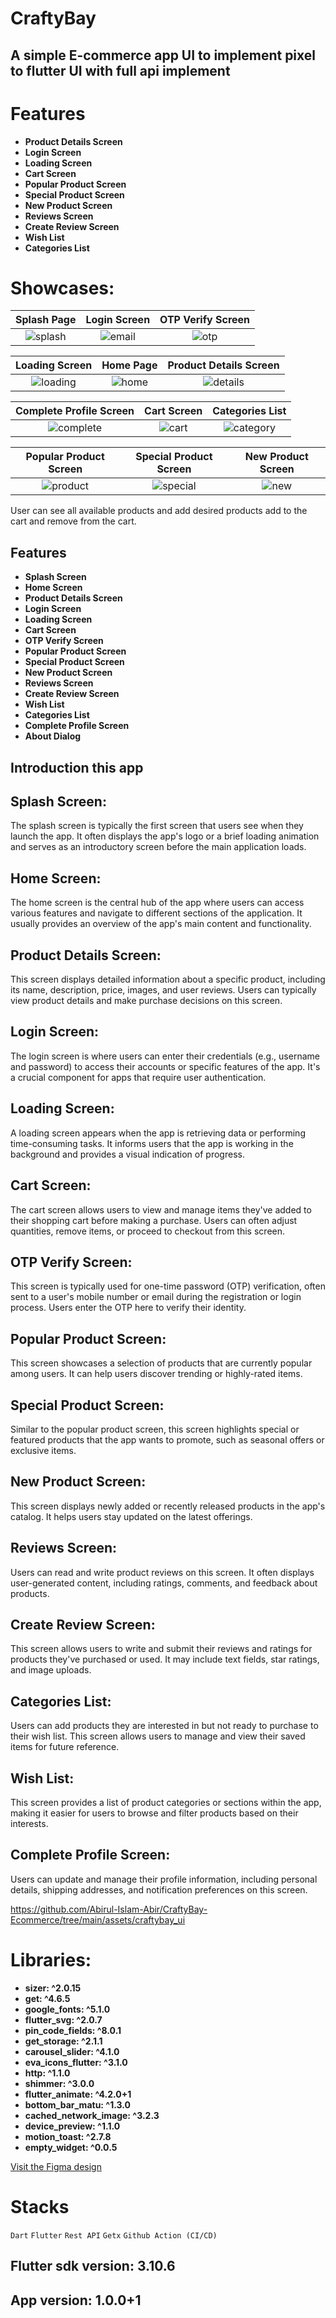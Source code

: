 # CraftyBay

## A simple E-commerce app  UI  to implement pixel to flutter UI with full api implement

# Features
 
- **Product Details Screen**
- **Login Screen**
- **Loading Screen**
- **Cart Screen** 
- **Popular Product Screen**
- **Special Product Screen**
- **New Product Screen**
- **Reviews Screen**
- **Create Review Screen**
- **Wish List**
- **Categories List** 

# Showcases:

|                                                            Splash Page                                                             |                                                           Login Screen                                                            |                                                        OTP Verify Screen                                                        |
|:----------------------------------------------------------------------------------------------------------------------------------:|:---------------------------------------------------------------------------------------------------------------------------------:|:-------------------------------------------------------------------------------------------------------------------------------:|
| ![splash](https://github.com/Abirul-Islam-Abir/CraftyBay-Ecommerce-with-Getx/assets/89778681/65081f86-ee7a-40f5-bdee-0640a3cbf50d) | ![email](https://github.com/Abirul-Islam-Abir/CraftyBay-Ecommerce-with-Getx/assets/89778681/4a1d1cac-6d37-45ee-bc73-48bcbe5f3466) | ![otp](https://github.com/Abirul-Islam-Abir/CraftyBay-Ecommerce-with-Getx/assets/89778681/3846f20e-30f1-4b4b-ad80-832c8927b8cf) |

|                                                           Loading Screen                                                            |                                                            Home Page                                                             |                                                       Product Details Screen                                                        |
|:-----------------------------------------------------------------------------------------------------------------------------------:|:--------------------------------------------------------------------------------------------------------------------------------:|:-----------------------------------------------------------------------------------------------------------------------------------:|
| ![loading](https://github.com/Abirul-Islam-Abir/CraftyBay-Ecommerce-with-Getx/assets/89778681/ead63223-289e-49f4-82c0-13f68338b66a) | ![home](https://github.com/Abirul-Islam-Abir/CraftyBay-Ecommerce-with-Getx/assets/89778681/31b4fe0c-649d-481e-9780-c0176513b8cf) | ![details](https://github.com/Abirul-Islam-Abir/CraftyBay-Ecommerce-with-Getx/assets/89778681/6d6cad9b-daff-433a-b461-a24a73762730) |

|                                                       Complete Profile Screen                                                        |                                                           Cart Screen                                                            |                                                           Categories List                                                            |
|:------------------------------------------------------------------------------------------------------------------------------------:|:--------------------------------------------------------------------------------------------------------------------------------:|:------------------------------------------------------------------------------------------------------------------------------------:|
| ![complete](https://github.com/Abirul-Islam-Abir/CraftyBay-Ecommerce-with-Getx/assets/89778681/f5f32248-41ce-40d0-abc4-4cd0c87a99c1) | ![cart](https://github.com/Abirul-Islam-Abir/CraftyBay-Ecommerce-with-Getx/assets/89778681/9fa3de3b-ec77-4971-8f17-0828541e702e) | ![category](https://github.com/Abirul-Islam-Abir/CraftyBay-Ecommerce-with-Getx/assets/89778681/4b7790d9-9906-4b40-8433-32213d3b3a27) |

|                                                       Popular Product Screen                                                        |                                                       Special Product Screen                                                        |                                                       New Product Screen                                                        |
|:-----------------------------------------------------------------------------------------------------------------------------------:|:-----------------------------------------------------------------------------------------------------------------------------------:|:-------------------------------------------------------------------------------------------------------------------------------:|
| ![product](https://github.com/Abirul-Islam-Abir/CraftyBay-Ecommerce-with-Getx/assets/89778681/e16d69d2-45db-4021-ab58-4b40b7989144) | ![special](https://github.com/Abirul-Islam-Abir/CraftyBay-Ecommerce-with-Getx/assets/89778681/0c93f573-0113-4868-82bd-6f199ecab871) | ![new](https://github.com/Abirul-Islam-Abir/CraftyBay-Ecommerce-with-Getx/assets/89778681/1bb2daf7-4ba0-410c-99b9-57110f6479cc) | 

 

User can see all available products and add desired products add to the cart and remove from the
cart.
 
## Features

- **Splash Screen**
- **Home Screen**
- **Product Details Screen**
- **Login Screen**
- **Loading Screen**
- **Cart Screen**
- **OTP Verify Screen**
- **Popular Product Screen**
- **Special Product Screen**
- **New Product Screen**
- **Reviews Screen**
- **Create Review Screen**
- **Wish List**
- **Categories List**
- **Complete Profile Screen**
- **About Dialog**
  

## Introduction this app 
## Splash Screen:

The splash screen is typically the first screen that users see when they launch the app. It often
displays the app's logo or a brief loading animation and serves as an introductory screen before the
main application loads.

## Home Screen:

The home screen is the central hub of the app where users can access various features and navigate
to different sections of the application. It usually provides an overview of the app's main content
and functionality.

## Product Details Screen:

This screen displays detailed information about a specific product, including its name, description,
price, images, and user reviews. Users can typically view product details and make purchase
decisions on this screen.

## Login Screen:

The login screen is where users can enter their credentials (e.g., username and password) to access
their accounts or specific features of the app. It's a crucial component for apps that require user
authentication.

## Loading Screen:

A loading screen appears when the app is retrieving data or performing time-consuming tasks. It
informs users that the app is working in the background and provides a visual indication of
progress.

## Cart Screen:

The cart screen allows users to view and manage items they've added to their shopping cart before
making a purchase. Users can often adjust quantities, remove items, or proceed to checkout from this
screen.

## OTP Verify Screen:

This screen is typically used for one-time password (OTP) verification, often sent to a user's
mobile number or email during the registration or login process. Users enter the OTP here to verify
their identity.

## Popular Product Screen:

This screen showcases a selection of products that are currently popular among users. It can help
users discover trending or highly-rated items.

## Special Product Screen:

Similar to the popular product screen, this screen highlights special or featured products that the
app wants to promote, such as seasonal offers or exclusive items.

## New Product Screen:

This screen displays newly added or recently released products in the app's catalog. It helps users
stay updated on the latest offerings.

## Reviews Screen:

Users can read and write product reviews on this screen. It often displays user-generated content,
including ratings, comments, and feedback about products.

## Create Review Screen:

This screen allows users to write and submit their reviews and ratings for products they've
purchased or used. It may include text fields, star ratings, and image uploads.

## Categories List:

Users can add products they are interested in but not ready to purchase to their wish list. This
screen allows users to manage and view their saved items for future reference.

## Wish List:

This screen provides a list of product categories or sections within the app, making it easier for
users to browse and filter products based on their interests.

## Complete Profile Screen:

Users can update and manage their profile information, including personal details, shipping
addresses, and notification preferences on this screen.

https://github.com/Abirul-Islam-Abir/CraftyBay-Ecommerce/tree/main/assets/craftybay_ui

# Libraries:

- **sizer: ^2.0.15**
- **get: ^4.6.5**
- **google_fonts: ^5.1.0**
- **flutter_svg: ^2.0.7**
- **pin_code_fields: ^8.0.1**
- **get_storage: ^2.1.1**
- **carousel_slider: ^4.1.0**
- **eva_icons_flutter: ^3.1.0**
- **http: ^1.1.0**
- **shimmer: ^3.0.0**
- **flutter_animate: ^4.2.0+1**
- **bottom_bar_matu: ^1.3.0**
- **cached_network_image: ^3.2.3**
- **device_preview: ^1.1.0**
- **motion_toast: ^2.7.8**
- **empty_widget: ^0.0.5**

[Visit the Figma design](https://github.com/Abirul-Islam-Abir/CraftyBay-Ecommerce/blob/main/assets/craftybay_ui/all.png)

# Stacks

`Dart`   `Flutter`   `Rest API`    `Getx`    `Github Action (CI/CD)`

## Flutter sdk version: 3.10.6

## App version: 1.0.0+1
 
